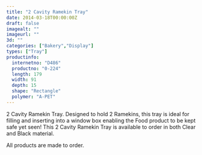 ```yaml
---
title: "2 Cavity Ramekin Tray"
date: 2014-03-18T00:00:00Z
draft: false
imagealt: ""
imageurl: ""
3d: ""
categories: ["Bakery","Display"]
types: ["Tray"]
productinfo:
  internetno: "D486"
  productno: "0-224"
  length: 179
  width: 91
  depth: 15
  shape: "Rectangle"
  polymer: "A-PET"
---
```

2 Cavity Ramekin Tray. Designed to hold 2 Ramekins, this tray is ideal for filling and inserting into a window box enabling the Food product to be kept safe yet seen! This 2 Cavity Ramekin Tray is available to order in both Clear and Black material.

All products are made to order.